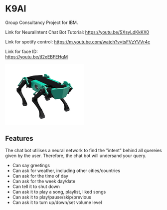 # K9AI
Group Consultancy Project for IBM.  

Link for NeuralIntent Chat Bot Tutorial:
https://youtu.be/SXsyLdKkKX0  

Link for spotify control:
https://m.youtube.com/watch?v=tsFVzYVVr4c  

Link for face ID:  
https://youtu.be/tl2eEBFEHqM

<img src="K9.png" alt="K9" title="K9 AI" width=50%>

## Features
The chat bot utilises a neural network to find the "intent" behind all quereies given by the user. Therefore, the chat bot will undersand your query.
- Can say greetings
- Can ask for weather, including other cities/countries
- Can ask for the time of day
- Can ask for the week day/date
- Can tell it to shut down
- Can ask it to play a song, playlist, liked songs
- Can ask it to play/pause/skip/previous
- Can ask it to turn up/down/set volume level

